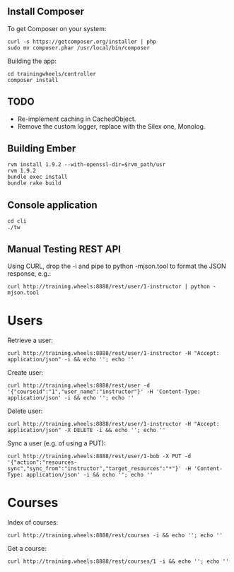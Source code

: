 Install Composer
----------------

To get Composer on your system:

    curl -s https://getcomposer.org/installer | php
    sudo mv composer.phar /usr/local/bin/composer

Building the app:

    cd trainingwheels/controller
    composer install

TODO
----

* Re-implement caching in CachedObject.
* Remove the custom logger, replace with the Silex one, Monolog.

Building Ember
--------------

    rvm install 1.9.2 --with-openssl-dir=$rvm_path/usr
    rvm 1.9.2
    bundle exec install
    bundle rake build

Console application
-------------------

    cd cli
    ./tw

Manual Testing REST API
-----------------------

Using CURL, drop the -i and pipe to python -mjson.tool to format the JSON response, e.g.:

    curl http://training.wheels:8888/rest/user/1-instructor | python -mjson.tool

Users
=====

Retrieve a user:

    curl http://training.wheels:8888/rest/user/1-instructor -H "Accept: application/json" -i && echo ''; echo ''

Create user:

    curl http://training.wheels:8888/rest/user -d '{"courseid":"1","user_name":"instructor"}' -H 'Content-Type: application/json' -i && echo ''; echo ''

Delete user:

    curl http://training.wheels:8888/rest/user/1-instructor -H "Accept: application/json" -X DELETE -i && echo ''; echo ''

Sync a user (e.g. of using a PUT):

    curl http://training.wheels:8888/rest/user/1-bob -X PUT -d '{"action":"resources-sync","sync_from":"instructor","target_resources":"*"}' -H 'Content-Type: application/json' -i && echo ''; echo ''

Courses
=======

Index of courses:

    curl http://training.wheels:8888/rest/courses -i && echo ''; echo ''

Get a course:

    curl http://training.wheels:8888/rest/courses/1 -i && echo ''; echo ''
